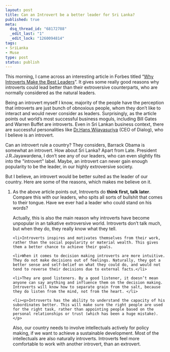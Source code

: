 ```yaml
--- 
layout: post
title: Can an Introvert be a better leader for Sri Lanka?
published: true
meta: 
  dsq_thread_id: "68172788"
  _edit_last: "1"
  _edit_lock: "1260094814"
tags: 
- SriLanka
- Muse
type: post
status: publish
---
```

This morning, I came across an interesting article in Forbes titled “<a target = "_blank" href="http://www.forbes.com/2009/11/30/introverts-good-leaders-leadership-managing-personality.html">Why Introverts Make the Best Leaders</a>”. It gives some really good reasons why introverts could lead better than their extroversive counterparts, who are normally considered as the natural leaders.

Being an introvert myself I know, majority of the people have the perception that introverts are just bunch of obnoxious people, whom they don’t like to interact and would never consider as leaders. Surprisingly, as the article points out world’s most successful business moguls, including Bill Gates and Warren Buffet are introverts. Even in Sri Lankan business context, there are successful personalities like <a target="_blank" href="http://www.lmd.lk/2006/February/cov2.htm">Dr.Hans Wijayasuriya</a> (CEO of Dialog), who I believe is an introvert.

Can an introvert rule a country? They considers, Barrack Obama is somewhat an introvert. How about Sri Lanka? Apart from Late. President J.R.Jayawardena, I don’t see any of our leaders, who can even slightly fits into the  "introvert" label. Maybe, an introvert can never gain enough popularity to be the leader, in our highly extroversive society.

But I believe, an introvert would be better suited as the leader of our country. Here are some of the reasons, which makes me believe on it.

<ol>
	<li><p>As the above article points out, Introverts do <strong>think first, talk later</strong>. Compare this with our leaders, who spits all sorts of bullshit that comes to their tongue. Have we ever had a leader who could stand on his words?</p>

<p>Actually, this is also the main reason why introverts have become unpopular in an talkative extroversive world. Introverts don’t talk much, but when they do, they really know what they tell.</p>  </li>

	<li>Introverts inspires and motivates themselves from their work, rather than the social popularity or material wealth. This gives them a better chance to achieve their goals.
</li>

	<li>When it comes to decision making introverts are more intuitive. They do not make decisions out of feelings. Naturally, they got a better sense and self-belief on what they could do, and would not tend to reverse their decisions due to external facts.</li>

	<li>They are good listeners. By a good listener, it doesn’t mean anyone can say anything and influence them on the decision making. Introverts will know how to separate grain from the salt, because they do listen from the mind, not from the heart. </li>

	<li><p>Introverts has the ability to understand the capacity of his subordinates better. This will make sure the right people are used for the right task, rather than appointing people based on the personal relationships or trust (which has been a huge mistake).</p>

<p>Also, our country needs to involve intellectuals actively for policy making, if we want to achieve a sustainable development.  Most of the intellectuals are also naturally introverts. Introverts feel more comfortable to work with another introvert, than an extrovert.</p> </li>

